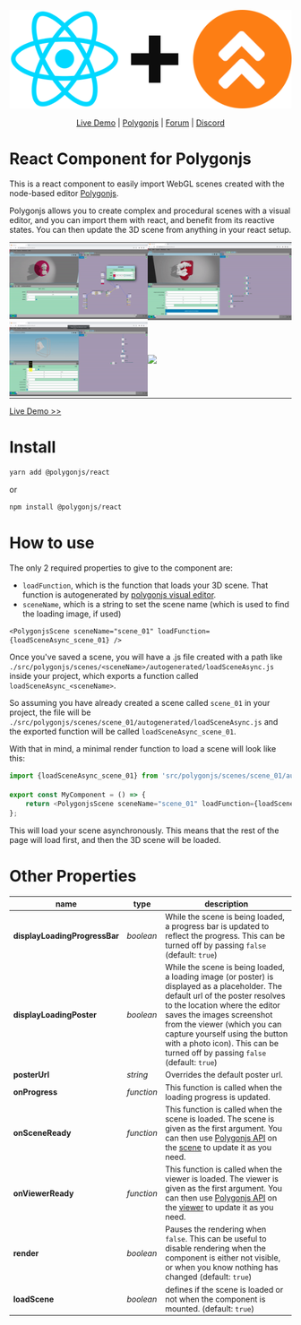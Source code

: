 <p align="center">
<img src="https://github.com/polygonjs/polygonjs-assets/blob/master/tutorials/react/logos.png?raw=true" alt="React + Polygonjs"></img>
</p>

<p align="center">
<a href="https://polygonjs.com/react">Live Demo</a> |
<a href="https://polygonjs.com">Polygonjs</a> |
<a href="https://polygonjs.com/forum">Forum</a> |
<a href="https://polygonjs.com/discord">Discord</a>
</p>

# React Component for Polygonjs

This is a react component to easily import WebGL scenes created with the node-based editor [Polygonjs](https://polygonjs.com).

Polygonjs allows you to create complex and procedural scenes with a visual editor, and you can import them with react, and benefit from its reactive states. You can then update the 3D scene from anything in your react setup.

<table style="margin:0px;padding:0px">
	<tr style="margin:0px;padding:0px">
		<td style="margin:0px;padding:0px"><img src="https://github.com/polygonjs/polygonjs-assets/blob/master/tutorials/react/scene_01.gif?raw=true"></img></td>
		<td style="margin:0px;padding:0px"><img src="https://github.com/polygonjs/polygonjs-assets/blob/master/tutorials/react/scene_02.gif?raw=true"></img></td>
	</tr>
	<tr style="margin:0px;padding:0px">
		<td style="margin:0px;padding:0px"><img src="https://github.com/polygonjs/polygonjs-assets/blob/master/tutorials/react/scene_03.gif?raw=true"></img></td>
		<td style="margin:0px;padding:0px"><img src="https://github.com/polygonjs/polygonjs-assets/blob/master/tutorials/react/react_example.gif?raw=true"></img></td>
	</tr>
</table>

[Live Demo >>](https://polygonjs.com/react)

# Install

```bash
yarn add @polygonjs/react
```

or

```bash
npm install @polygonjs/react
```

# How to use

The only 2 required properties to give to the component are:

-   `loadFunction`, which is the function that loads your 3D scene. That function is autogenerated by [polygonjs visual editor](https://polygonjs.com/docs/getting_started).
-   `sceneName`, which is a string to set the scene name (which is used to find the loading image, if used)

```tsx
<PolygonjsScene sceneName="scene_01" loadFunction={loadSceneAsync_scene_01} />
```

Once you've saved a scene, you will have a .js file created with a path like `./src/polygonjs/scenes/<sceneName>/autogenerated/loadSceneAsync.js` inside your project, which exports a function called `loadSceneAsync_<sceneName>`.

So assuming you have already created a scene called `scene_01` in your project, the file will be `./src/polygonjs/scenes/scene_01/autogenerated/loadSceneAsync.js` and the exported function will be called `loadSceneAsync_scene_01`.

With that in mind, a minimal render function to load a scene will look like this:

```ts
import {loadSceneAsync_scene_01} from 'src/polygonjs/scenes/scene_01/autogenerated/loadSceneAsync';

export const MyComponent = () => {
	return <PolygonjsScene sceneName="scene_01" loadFunction={loadSceneAsync_scene_01} />;
};
```

This will load your scene asynchronously. This means that the rest of the page will load first, and then the 3D scene will be loaded.

# Other Properties


| name | type | description |
| ---- | ---- | ----------- |
| **displayLoadingProgressBar** | _boolean_  | While the scene is being loaded, a progress bar is updated to reflect the progress. This can be turned off by passing `false` (default: `true`) |
| **displayLoadingPoster** | _boolean_  | While the scene is being loaded, a loading image (or poster) is displayed as a placeholder. The default url of the poster resolves to the location where the editor saves the images screenshot from the viewer (which you can capture yourself using the button with a photo icon). This can be turned off by passing `false` (default: `true`) |
| **posterUrl** | _string_ | Overrides the default poster url. |
| **onProgress** | _function_ | This function is called when the loading progress is updated. |
| **onSceneReady** | _function_ | This function is called when the scene is loaded. The scene is given as the first argument. You can then use [Polygonjs API](https://polygonjs.com/api) on the [scene](https://polygonjs.com/docs/api/PolyScene) to update it as you need. |
| **onViewerReady** | _function_ | This function is called when the viewer is loaded. The viewer is given as the first argument. You can then use [Polygonjs API](https://polygonjs.com/api) on the [viewer](https://polygonjs.com/docs/api/TypedViewer) to update it as you need. |
| **render** | _boolean_ | Pauses the rendering when `false`. This can be useful to disable rendering when the component is either not visible, or when you know nothing has changed (default: `true`) |
| **loadScene** | _boolean_ | defines if the scene is loaded or not when the component is mounted. (default: `true`) |
